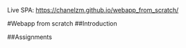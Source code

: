 Live SPA: https://chanelzm.github.io/webapp_from_scratch/

#Webapp from scratch
##Introduction

##Assignments
